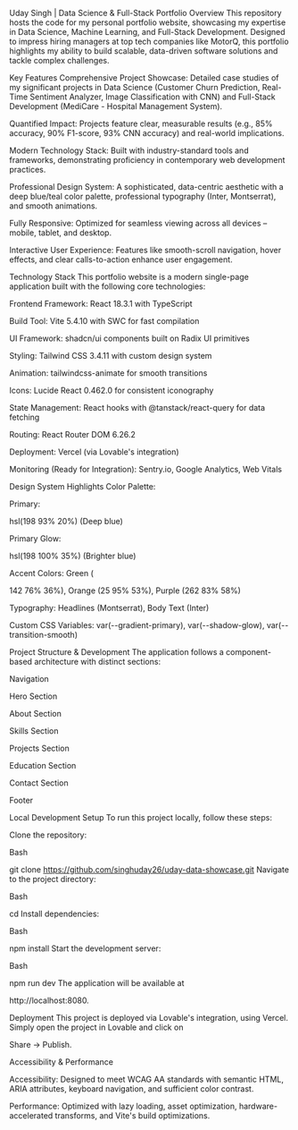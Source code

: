 Uday Singh | Data Science & Full-Stack Portfolio
Overview
This repository hosts the code for my personal portfolio website, showcasing my expertise in Data Science, Machine Learning, and Full-Stack Development. Designed to impress hiring managers at top tech companies like MotorQ, this portfolio highlights my ability to build scalable, data-driven software solutions and tackle complex challenges.

Key Features
Comprehensive Project Showcase: Detailed case studies of my significant projects in Data Science (Customer Churn Prediction, Real-Time Sentiment Analyzer, Image Classification with CNN) and Full-Stack Development (MediCare - Hospital Management System).

Quantified Impact: Projects feature clear, measurable results (e.g., 85% accuracy, 90% F1-score, 93% CNN accuracy) and real-world implications.

Modern Technology Stack: Built with industry-standard tools and frameworks, demonstrating proficiency in contemporary web development practices.

Professional Design System: A sophisticated, data-centric aesthetic with a deep blue/teal color palette, professional typography (Inter, Montserrat), and smooth animations.

Fully Responsive: Optimized for seamless viewing across all devices – mobile, tablet, and desktop.

Interactive User Experience: Features like smooth-scroll navigation, hover effects, and clear calls-to-action enhance user engagement.

Technology Stack
This portfolio website is a modern single-page application built with the following core technologies:


Frontend Framework: React 18.3.1  with TypeScript


Build Tool: Vite 5.4.10  with SWC for fast compilation


UI Framework: shadcn/ui components built on Radix UI primitives 


Styling: Tailwind CSS 3.4.11  with custom design system


Animation: tailwindcss-animate for smooth transitions 


Icons: Lucide React 0.462.0  for consistent iconography


State Management: React hooks with @tanstack/react-query for data fetching 


Routing: React Router DOM 6.26.2 


Deployment: Vercel (via Lovable's integration) 


Monitoring (Ready for Integration): Sentry.io, Google Analytics, Web Vitals 

Design System Highlights
Color Palette:

Primary: 

hsl(198 93% 20%) (Deep blue) 

Primary Glow: 

hsl(198 100% 35%) (Brighter blue) 

Accent Colors: Green (

142 76% 36%), Orange (25 95% 53%), Purple (262 83% 58%) 


Typography: Headlines (Montserrat), Body Text (Inter) 


Custom CSS Variables: var(--gradient-primary), var(--shadow-glow), var(--transition-smooth) 

Project Structure & Development
The application follows a component-based architecture with distinct sections:

Navigation

Hero Section

About Section

Skills Section

Projects Section

Education Section

Contact Section

Footer

Local Development Setup
To run this project locally, follow these steps:

Clone the repository:

Bash

git clone <https://github.com/singhuday26/uday-data-showcase.git>
Navigate to the project directory:

Bash

cd <uday-data-showcase>
Install dependencies:

Bash

npm install
Start the development server:

Bash

npm run dev
The application will be available at 

http://localhost:8080.

Deployment
This project is deployed via Lovable's integration, using Vercel. Simply open the project in Lovable and click on 

Share -> Publish. 

Accessibility & Performance

Accessibility: Designed to meet WCAG AA standards with semantic HTML, ARIA attributes, keyboard navigation, and sufficient color contrast. 


Performance: Optimized with lazy loading, asset optimization, hardware-accelerated transforms, and Vite's build optimizations. 

